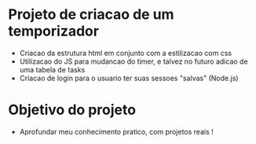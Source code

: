 # Projeto de criacao de um temporizador
- Criacao da estrutura html em conjunto com a estilizacao com css
- Utilizacao do JS para mudancao do timer, e talvez no futuro adicao de uma tabela de tasks
- Criacao de login para o usuario ter suas sessoes "salvas" (Node.js)

# Objetivo do projeto
- Aprofundar meu conhecimento pratico, com projetos reais !
